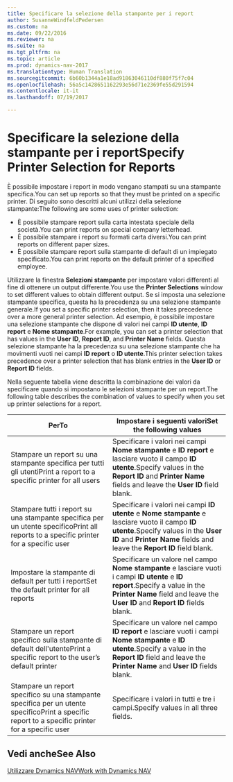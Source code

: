 ```yaml
---
title: Specificare la selezione della stampante per i report
author: SusanneWindfeldPedersen
ms.custom: na
ms.date: 09/22/2016
ms.reviewer: na
ms.suite: na
ms.tgt_pltfrm: na
ms.topic: article
ms.prod: dynamics-nav-2017
ms.translationtype: Human Translation
ms.sourcegitcommit: 6b60b1344a1e18ad91863046110df880f75f7c04
ms.openlocfilehash: 56a5c1428651162293e56d71e2369fe55d291594
ms.contentlocale: it-it
ms.lasthandoff: 07/19/2017

---
```

    
# <a name="specify-printer-selection-for-reports"></a><span data-ttu-id="30d36-102">Specificare la selezione della stampante per i report</span><span class="sxs-lookup"><span data-stu-id="30d36-102">Specify Printer Selection for Reports</span></span>
<span data-ttu-id="30d36-103">È possibile impostare i report in modo vengano stampati su una stampante specifica.</span><span class="sxs-lookup"><span data-stu-id="30d36-103">You can set up reports so that they must be printed on a specific printer.</span></span> <span data-ttu-id="30d36-104">Di seguito sono descritti alcuni utilizzi della selezione stampante:</span><span class="sxs-lookup"><span data-stu-id="30d36-104">The following are some uses of printer selection:</span></span> 

- <span data-ttu-id="30d36-105">È possibile stampare report sulla carta intestata speciale della società.</span><span class="sxs-lookup"><span data-stu-id="30d36-105">You can print reports on special company letterhead.</span></span>
- <span data-ttu-id="30d36-106">È possibile stampare i report su formati carta diversi.</span><span class="sxs-lookup"><span data-stu-id="30d36-106">You can print reports on different paper sizes.</span></span>
- <span data-ttu-id="30d36-107">È possibile stampare report sulla stampante di default di un impiegato specificato.</span><span class="sxs-lookup"><span data-stu-id="30d36-107">You can print reports on the default printer of a specified employee.</span></span>

<span data-ttu-id="30d36-108">Utilizzare la finestra **Selezioni stampante** per impostare valori differenti al fine di ottenere un output differente.</span><span class="sxs-lookup"><span data-stu-id="30d36-108">You use the **Printer Selections** window to set different values to obtain different output.</span></span> <span data-ttu-id="30d36-109">Se si imposta una selezione stampante specifica, questa ha la precedenza su una selezione stampante generale.</span><span class="sxs-lookup"><span data-stu-id="30d36-109">If you set a specific printer selection, then it takes precedence over a more general printer selection.</span></span> <span data-ttu-id="30d36-110">Ad esempio, è possibile impostare una selezione stampante che dispone di valori nei campi **ID utente**, **ID report** e **Nome stampante**.</span><span class="sxs-lookup"><span data-stu-id="30d36-110">For example, you can set a printer selection that has values in the **User ID**, **Report ID**, and **Printer Name** fields.</span></span> <span data-ttu-id="30d36-111">Questa selezione stampante ha la precedenza su una selezione stampante che ha movimenti vuoti nei campi **ID report** o **ID utente**.</span><span class="sxs-lookup"><span data-stu-id="30d36-111">This printer selection takes precedence over a printer selection that has blank entries in the **User ID** or **Report ID** fields.</span></span> 

<span data-ttu-id="30d36-112">Nella seguente tabella viene descritta la combinazione dei valori da specificare quando si impostano le selezioni stampante per un report.</span><span class="sxs-lookup"><span data-stu-id="30d36-112">The following table describes the combination of values to specify when you set up printer selections for a report.</span></span>

|<span data-ttu-id="30d36-113">Per</span><span class="sxs-lookup"><span data-stu-id="30d36-113">To</span></span>                                                 |<span data-ttu-id="30d36-114">Impostare i seguenti valori</span><span class="sxs-lookup"><span data-stu-id="30d36-114">Set the following values</span></span>                                             |
|---------------------------------------------------|---------------------------------------------------------------------|
|<span data-ttu-id="30d36-115">Stampare un report su una stampante specifica per tutti gli utenti</span><span class="sxs-lookup"><span data-stu-id="30d36-115">Print a report to a specific printer for all users</span></span> |<span data-ttu-id="30d36-116">Specificare i valori nei campi **Nome stampante** e **ID report** e lasciare vuoto il campo **ID utente**.</span><span class="sxs-lookup"><span data-stu-id="30d36-116">Specify values in the **Report ID** and **Printer Name** fields and leave the **User ID** field blank.</span></span>|
|<span data-ttu-id="30d36-117">Stampare tutti i report su una stampante specifica per un utente specifico</span><span class="sxs-lookup"><span data-stu-id="30d36-117">Print all reports to a specific printer for a specific user</span></span>|<span data-ttu-id="30d36-118">Specificare i valori nei campi **ID utente** e **Nome stampante** e lasciare vuoto il campo **ID utente**.</span><span class="sxs-lookup"><span data-stu-id="30d36-118">Specify values in the **User ID** and **Printer Name** fields and leave the **Report ID** field blank.</span></span>|
|<span data-ttu-id="30d36-119">Impostare la stampante di default per tutti i report</span><span class="sxs-lookup"><span data-stu-id="30d36-119">Set the default printer for all reports</span></span>|<span data-ttu-id="30d36-120">Specificare un valore nel campo **Nome stampante** e lasciare vuoti i campi **ID utente** e **ID report**.</span><span class="sxs-lookup"><span data-stu-id="30d36-120">Specify a value in the **Printer Name** field and leave the **User ID** and **Report ID** fields blank.</span></span>|
|<span data-ttu-id="30d36-121">Stampare un report specifico sulla stampante di default dell'utente</span><span class="sxs-lookup"><span data-stu-id="30d36-121">Print a specific report to the user’s default printer</span></span>|<span data-ttu-id="30d36-122">Specificare un valore nel campo **ID report** e lasciare vuoti i campi **Nome stampante** e **ID utente**.</span><span class="sxs-lookup"><span data-stu-id="30d36-122">Specify a value in the **Report ID** field and leave the **Printer Name** and **User ID** fields blank.</span></span>|
|<span data-ttu-id="30d36-123">Stampare un report specifico su una stampante specifica per un utente specifico</span><span class="sxs-lookup"><span data-stu-id="30d36-123">Print a specific report to a specific printer for a specific user</span></span>|<span data-ttu-id="30d36-124">Specificare i valori in tutti e tre i campi.</span><span class="sxs-lookup"><span data-stu-id="30d36-124">Specify values in all three fields.</span></span>|

## <a name="see-also"></a><span data-ttu-id="30d36-125">Vedi anche</span><span class="sxs-lookup"><span data-stu-id="30d36-125">See Also</span></span>
[<span data-ttu-id="30d36-126">Utilizzare Dynamics NAV</span><span class="sxs-lookup"><span data-stu-id="30d36-126">Work with Dynamics NAV</span></span>](ui-work-product.md)

